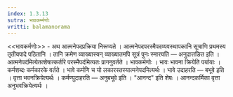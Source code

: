 ```yaml
---
index: 1.3.13
sutra: भावकर्म्मणोः
vritti: balamanorama
---
```


<<भावकर्मणोः>> - अथ आत्मनेपदप्रक्रिया निरूप्यते । आत्मनेपदपरस्मैपदव्यवस्थापकानि सूत्राणि प्रथमस्य तृतीयपादे पठितानि । तानि क्रमेण व्याख्यास्यन् व्याख्यातमपि सूत्रं पुनः स्मारयति —  अनुदात्तङित इति ।आत्मनेपद॑मित्येतत्शेषात्कर्तरि परस्मैपद॑मित्यतः प्रागनुवर्तते । भावकर्मणोः । भावः भावना क्रियेति पर्यायाः । कर्मशब्दः कर्मकारके वर्तते । भावे कर्मणि च यो लकारस्तस्यात्मनेपदमित्यर्थः । भावे उदाहरति —  बभूवे इति । वृत्ता भवनक्रियेत्यर्थः । कर्मण्युदाहरति —  अनुबभूवे इति । "आनन्द" इति शेषः । आनन्दकर्मिका वृत्ता अनुभवक्रियेत्यर्थः । 